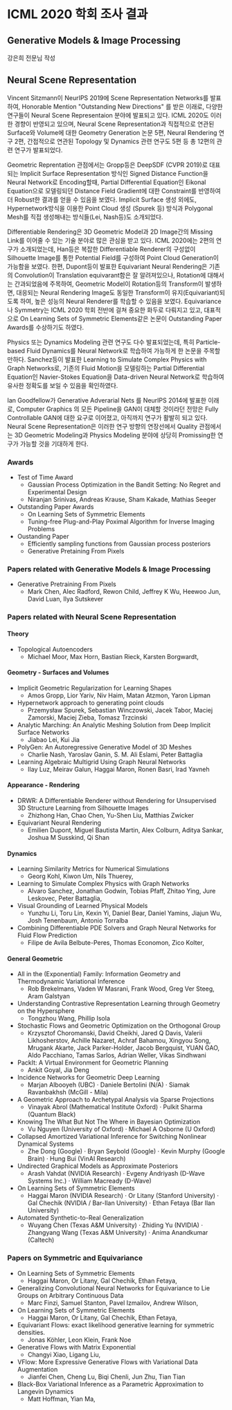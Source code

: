 # ICML 2020 학회 조사 결과

## Generative Models & Image Processing

강은희 전문님 작성

## Neural Scene Representation

Vincent Sitzmann이 NeurIPS 2019에 Scene Representation Networks를 발표하여, Honorable Mention "Outstanding New Directions" 를 받은 이래로,
다양한 연구들이 Neural Scene Representaion 분야에 발표되고 있다.
ICML 2020도 이러한 경향이 반영되고 있으며, Neural Scene Representation과 직접적으로 연관된 Surface와 Volume에 대한 Geometry Generation 논문 5편, Neural Rendering 연구 2편, 간접적으로 연관된 Topology 및 Dynamics 관련 연구도 5편 등 총 12편의 관련 연구가 발표되었다.

Geometric Reprentation 관점에서는 Gropp등은 DeepSDF (CVPR 2019)로 대표되는 Implicit Surface Representation 방식인 Signed Distance Function을 Neural Network로 Encoding할때, Partial Differential Equation인 Eikonal Equation으로 모델링되던 Distance Field Gradient에 대한 Constraint를 반영하여 더 Robust한 결과를 얻을 수 있음을 보였다. Implicit Surface 생성 외에도, Hypernetwork방식을 이용한 Point Cloud 생성 (Spurek 등) 방식과 Polygonal Mesh를 직접 생성해내는 방식들(Lei, Nash등)도 소개되었다.

Differentiable Rendering은 3D Geometric Model과 2D Image간의 Missing Link를 이어줄 수 있는 기술 분야로 많은 관심을 받고 있다.
ICML 2020에는 2편의 연구가 소개되었는데, Han등은 복잡한 Differentiable Renderer의 구성없이 Silhouette Image를 통한 Potential Field를 구성하여 Point Cloud Generation이 가능함을 보였다. 한편, Dupont등이 발표한 Equivariant Neural Rendering은 기존의 Convolution이 Translation equivarant함은 잘 알려져있으나, Rotation에 대해서는 간과되었음에 주목하여, Geometric Model이 Rotation등의 Transform이 발생하면, 대응되는 Neural Rendering Image도 동일한 Transform이 유지(Equivariant)되도록 하여, 높은 성능의 Neural Renderer를 학습할 수 있음을 보였다. Equivariance나 Symmetry는 ICML 2020 학회 전반에 걸쳐 중요한 화두로 다뤄지고 있고, 대표적으로 On Learning Sets of Symmetric Elements같은 논문이 Outstanding Paper Awards를 수상하기도 하였다.

Physics 또는 Dynamics Modeling 관련 연구도 다수 발표되었는데, 특히 Particle-based Fluid Dynamics를 Neural Network로 학습하여 가능하게 한 논문을 주목할만하다.
Sanchez등이 발표한 Learning to Simulate Complex Physics with Graph Networks로, 기존의 Fluid Motion을 모델링하는 Partial Differential Equation인 Navier-Stokes Equation을 Data-driven Neural Network로 학습하여 유사한 정확도를 보일 수 있음을 확인하였다. 

Ian Goodfellow가 Generative Adverarial Nets 를 NeurIPS 2014에 발표한 이래로, Computer Graphics 의 모든 Pipeline을 GAN이 대체할 것이라던 전망은 Fully Controllable GAN에 대한 요구로 이어졌고, 아직까지 연구가 활발히 되고 있다. Neural Scene Representation은 이러한 연구 방향의 연장선에서 Quality 관점에서는 3D Geometric Modeling과 Physics Modeling 분야에 상당히 Promissing한 연구가 가능할 것을 기대하게 한다.

### Awards

* Test of Time Award
  * Gaussian Process Optimization in the Bandit Setting: No Regret and Experimental Design
  * Niranjan Srinivas, Andreas Krause, Sham Kakade, Mathias Seeger
* Outstanding Paper Awards
  * On Learning Sets of Symmetric Elements
  * Tuning-free Plug-and-Play Poximal Algorithm for Inverse Imaging Problems
* Oustanding Paper
  * Efficiently sampling functions from Gaussian process posteriors
  * Generative Pretaining From Pixels

### Papers related with Generative Models & Image Processing

* Generative Pretraining From Pixels
  * Mark Chen, Alec Radford, Rewon Child, Jeffrey K Wu, Heewoo Jun, David Luan, Ilya Sutskever

### Papers related with Neural Scene Representation

#### Theory

* Topological Autoencoders
  * Michael Moor, Max Horn, Bastian Rieck, Karsten Borgwardt,

#### Geometry - Surfaces and Volumes

* Implicit Geometric Regularization for Learning Shapes
  * Amos Gropp, Lior Yariv, Niv Haim, Matan Atzmon, Yaron Lipman
* Hypernetwork approach to generating point clouds
  * Przemysław Spurek, Sebastian Winczowski, Jacek Tabor, Maciej Zamorski, Maciej Zieba, Tomasz Trzcinski
* Analytic Marching: An Analytic Meshing Solution from Deep Implicit Surface Networks
  * Jiabao Lei, Kui Jia
* PolyGen: An Autoregressive Generative Model of 3D Meshes
  * Charlie Nash, Yaroslav Ganin, S. M. Ali Eslami, Peter Battaglia
* Learning Algebraic Multigrid Using Graph Neural Networks
  * Ilay Luz, Meirav Galun, Haggai Maron, Ronen Basri, Irad Yavneh

#### Appearance - Rendering

* DRWR: A Differentiable Renderer without Rendering for Unsupervised 3D Structure Learning from Silhouette Images
  * Zhizhong Han, Chao Chen, Yu-Shen Liu, Matthias Zwicker
* Equivariant Neural Rendering
  * Emilien Dupont, Miguel Bautista Martin, Alex Colburn, Aditya Sankar, Joshua M Susskind, Qi Shan

#### Dynamics

* Learning Similarity Metrics for Numerical Simulations
  * Georg Kohl, Kiwon Um, Nils Thuerey,
* Learning to Simulate Complex Physics with Graph Networks
  * Alvaro Sanchez, Jonathan Godwin, Tobias Pfaff, Zhitao Ying, Jure Leskovec, Peter Battaglia,
* Visual Grounding of Learned Physical Models
  * Yunzhu Li, Toru Lin, Kexin Yi, Daniel Bear, Daniel Yamins, Jiajun Wu, Josh Tenenbaum, Antonio Torralba
* Combining Differentiable PDE Solvers and Graph Neural Networks for Fluid Flow Prediction
  * Filipe de Avila Belbute-Peres, Thomas Economon, Zico Kolter,

#### General Geometric

* All in the (Exponential) Family: Information Geometry and Thermodynamic Variational Inference
  * Rob Brekelmans, Vaden W Masrani, Frank Wood, Greg Ver Steeg, Aram Galstyan
* Understanding Contrastive Representation Learning through Geometry on the Hypersphere
  * Tongzhou Wang, Phillip Isola
* Stochastic Flows and Geometric Optimization on the Orthogonal Group
  * Krzysztof Choromanski, David Cheikhi, Jared Q Davis, Valerii Likhosherstov, Achille Nazaret, Achraf Bahamou, Xingyou Song, Mrugank Akarte, Jack Parker-Holder, Jacob Bergquist, YUAN GAO, Aldo Pacchiano, Tamas Sarlos, Adrian Weller, Vikas Sindhwani
* PackIt: A Virtual Environment for Geometric Planning
  * Ankit Goyal, Jia Deng
* Incidence Networks for Geometric Deep Learning
  * Marjan Albooyeh (UBC) · Daniele Bertolini (N/A) · Siamak Ravanbakhsh (McGill - Mila)
* A Geometric Approach to Archetypal Analysis via Sparse Projections
  * Vinayak Abrol (Mathematical Institute Oxford) · Pulkit Sharma (Quantum Black)
* Knowing The What But Not The Where in Bayesian Optimization
  * Vu Nguyen (University of Oxford) · Michael A Osborne (U Oxford)
* Collapsed Amortized Variational Inference for Switching Nonlinear Dynamical Systems
  * Zhe Dong (Google) · Bryan Seybold (Google) · Kevin Murphy (Google Brain) · Hung Bui (VinAI Research)
* Undirected Graphical Models as Approximate Posteriors
  * Arash Vahdat (NVIDIA Research) · Evgeny Andriyash (D-Wave Systems Inc.) · William Macready (D-Wave)
* On Learning Sets of Symmetric Elements
  * Haggai Maron (NVIDIA Research) · Or Litany (Stanford University) · Gal Chechik (NVIDIA / Bar-Ilan University) · Ethan Fetaya (Bar Ilan University)
* Automated Synthetic-to-Real Generalization
  * Wuyang Chen (Texas A&M University) · Zhiding Yu (NVIDIA) · Zhangyang Wang (Texas A&M University) · Anima Anandkumar (Caltech)

### Papers on Symmetric and Equivariance

* On Learning Sets of Symmetric Elements
  * Haggai Maron, Or Litany, Gal Chechik, Ethan Fetaya,
* Generalizing Convolutional Neural Networks for Equivariance to Lie Groups on Arbitrary Continuous Data
  * Marc Finzi, Samuel Stanton, Pavel Izmailov, Andrew Wilson,
* On Learning Sets of Symmetric Elements
  * Haggai Maron, Or Litany, Gal Chechik, Ethan Fetaya,
* Equivariant Flows: exact likelihood generative learning for symmetric densities.
  * Jonas Köhler, Leon Klein, Frank Noe
* Generative Flows with Matrix Exponential
  * Changyi Xiao, Ligang Liu,
* VFlow: More Expressive Generative Flows with Variational Data Augmentation
  * Jianfei Chen, Cheng Lu, Biqi Chenli, Jun Zhu, Tian Tian
* Black-Box Variational Inference as a Parametric Approximation to Langevin Dynamics
  * Matt Hoffman, Yian Ma,
